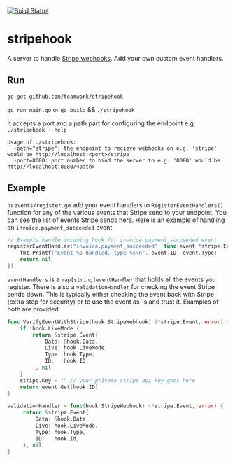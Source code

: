 [![Build Status](https://travis-ci.org/Teamwork/stripehook.svg?branch=master)](https://travis-ci.org/Teamwork/stripehook)

# stripehook

A server to handle [Stripe webhooks](https://stripe.com/docs/webhooks). Add your own custom event handlers. 

## Run
`go get github.com/teamwork/stripehook`

`go run main.go` or `go build` && `./stripehook`

It accepts a port and a path part for configuring the endpoint e.g. `./stripehook --help`

```
Usage of ./stripehook:
  -path="stripe": the endpoint to recieve webhooks on e.g. 'stripe' would be http://localhost:<port>/stripe
  -port=8080: port number to bind the server to e.g. '8080' would be http://localhost:8080/<path>
```

## Example

In `events/register.go` add your event handlers to `RegisterEventHandlers()` function for any of the various events that Stripe send to your endpoint. You can see the list of events Stripe sends [here](https://stripe.com/docs/api#event_types). Here is an example of handling an `invoice.payment_succeeded` event. 

```go
// Example handle incoming hook for invoice.payment_succeeded event
registerEventHandler("invoice.payment_succeeded", func(event *stripe.Event) error {
    fmt.Printf("Event %s handled, type %s\n", event.ID, event.Type)
    return nil
})
```

`eventHandlers` is a `map[string]eventHandler` that holds all the events you register. There is also a `validationHandler` for checking the event Stripe sends down. This is typically either checking the event back with Stripe (extra step for security) or to use the event as-is and trust it. Examples of both are provided

```go
func VerifyEventWithStripe(hook StripeWebhook) (*stripe.Event, error) {
    if !hook.LiveMode {
        return &stripe.Event{
            Data: &hook.Data,
            Live: hook.LiveMode,
            Type: hook.Type,
            ID:   hook.ID,
        }, nil
    }
    stripe.Key = "" // your private stripe api key goes here
    return event.Get(hook.ID)
}
```


```go
validationHandler = func(hook StripeWebhook) (*stripe.Event, error) {
     return &stripe.Event{
         Data: &hook.Data,
         Live: hook.LiveMode,
         Type: hook.Type,
         ID:   hook.Id,
     }, nil
}
```
